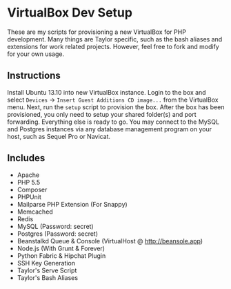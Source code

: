 # VirtualBox Dev Setup

These are my scripts for provisioning a new VirtualBox for PHP development. Many things are Taylor specific, such as the bash aliases and extensions for work related projects. However, feel free to fork and modify for your own usage.

## Instructions

Install Ubuntu 13.10 into new VirtualBox instance. Login to the box and select `Devices` -> `Insert Guest Additions CD image...` from the VirtualBox menu. Next, run the `setup` script to provision the box. After the box has been provisioned, you only need to setup your shared folder(s) and port forwarding. Everything else is ready to go. You may connect to the MySQL and Postgres instances via any database management program on your host, such as Sequel Pro or Navicat.

## Includes

- Apache
- PHP 5.5
- Composer
- PHPUnit
- Mailparse PHP Extension (For Snappy)
- Memcached
- Redis
- MySQL (Password: secret)
- Postgres (Password: secret)
- Beanstalkd Queue & Console (VirtualHost @ http://beansole.app)
- Node.js (With Grunt & Forever)
- Python Fabric & Hipchat Plugin
- SSH Key Generation
- Taylor's Serve Script
- Taylor's Bash Aliases